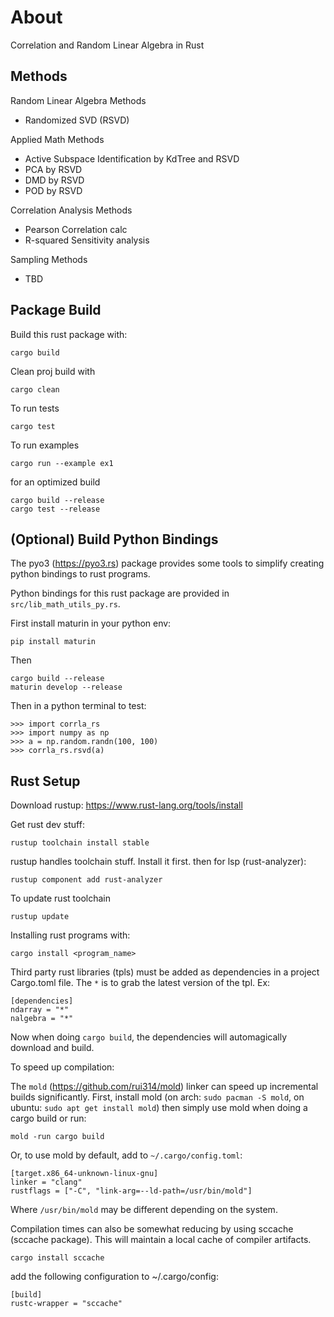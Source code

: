 About
================

Correlation and Random Linear Algebra in Rust

Methods
---

Random Linear Algebra Methods

- Randomized SVD (RSVD)

Applied Math Methods

- Active Subspace Identification by KdTree and RSVD
- PCA by RSVD
- DMD by RSVD
- POD by RSVD

Correlation Analysis Methods

- Pearson Correlation calc
- R-squared Sensitivity analysis

Sampling Methods

- TBD

Package Build
-------------

Build this rust package with:

    cargo build

Clean proj build with

    cargo clean

To run tests

    cargo test

To run examples

    cargo run --example ex1

for an optimized build

    cargo build --release
    cargo test --release

(Optional) Build Python Bindings
--------------------------------

The pyo3 (https://pyo3.rs) package provides some tools to simplify creating python bindings to
rust programs.

Python bindings for this rust package are provided in `src/lib_math_utils_py.rs`.

First install maturin in your python env:

    pip install maturin

Then

    cargo build --release
    maturin develop --release

Then in a python terminal to test:

    >>> import corrla_rs
    >>> import numpy as np
    >>> a = np.random.randn(100, 100)
    >>> corrla_rs.rsvd(a)


Rust Setup
----------

Download rustup: https://www.rust-lang.org/tools/install

Get rust dev stuff:

    rustup toolchain install stable

rustup handles toolchain stuff.  Install it first.
then for lsp (rust-analyzer):

    rustup component add rust-analyzer

To update rust toolchain

    rustup update

Installing rust programs with:

    cargo install <program_name>

Third party rust libraries (tpls) must be added as dependencies in a project Cargo.toml file.
The `*` is to grab the latest version of the tpl. Ex:

    [dependencies]
    ndarray = "*"
    nalgebra = "*"

Now when doing `cargo build`, the dependencies will automagically download and build.


To speed up compilation:

The `mold` (https://github.com/rui314/mold) linker can speed up incremental builds significantly.  First, install mold (on arch: `sudo pacman -S mold`, on ubuntu: `sudo apt get install mold`) then simply use mold when doing a cargo build or run:

    mold -run cargo build

Or, to use mold by default, add to `~/.cargo/config.toml`:

    [target.x86_64-unknown-linux-gnu]
    linker = "clang"
    rustflags = ["-C", "link-arg=--ld-path=/usr/bin/mold"]

Where `/usr/bin/mold` may be different depending on the system.

Compilation times can also be somewhat reducing by using sccache (sccache package). This will maintain a local cache of compiler artifacts.

    cargo install sccache

add the following configuration to ~/.cargo/config:

    [build]
    rustc-wrapper = "sccache"


